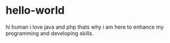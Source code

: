 # hello-world
hi human
i love java and php thats why i am here to enhance my programming and developing skills.
